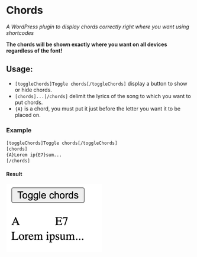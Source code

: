 # Chords
_A WordPress plugin to display chords correctly right where you want using shortcodes_

**The chords will be shown exactly where you want on all devices regardless of the font!**

## Usage:
- `[toggleChords]Toggle chords[/toggleChords]` display a button to show or hide chords.  
- `[chords]...[/chords]` delimit the lyrics of the song to which you want to put chords.  
- `{A}` is a chord, you must put it just before the letter you want it to be placed on.

### Example
```
[toggleChords]Toggle chords[/toggleChords]
[chords]
{A}Lorem ip{E7}sum...
[/chords]
```

#### Result
![The rendered result of the code above](result.png)
